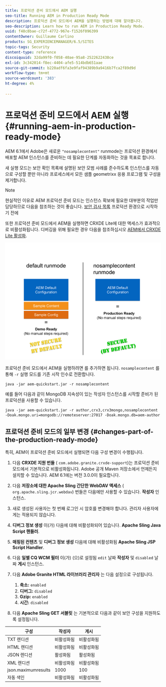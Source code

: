 ```yaml
---
title: 프로덕션 준비 모드에서 AEM 실행
seo-title: Running AEM in Production Ready Mode
description: 프로덕션 준비 모드에서 AEM을 실행하는 방법에 대해 알아봅니다.
seo-description: Learn how to run AEM in Production Ready Mode.
uuid: f48c8bae-c72f-4772-967e-f1526f096399
contentOwner: Guillaume Carlino
products: SG_EXPERIENCEMANAGER/6.5/SITES
topic-tags: Security
content-type: reference
discoiquuid: 32da99f0-f058-40ae-95a8-2522622438ce
exl-id: 3c342014-f8ec-4404-afe5-514bdb651aae
source-git-commit: b220adf6fa3e9faf94389b9a9416b7fca2f89d9d
workflow-type: tm+mt
source-wordcount: '383'
ht-degree: 4%

---
```


# 프로덕션 준비 모드에서 AEM 실행{#running-aem-in-production-ready-mode}

AEM 6.1에서 Adobe은 새로운 `"nosamplecontent"` runmode는 프로덕션 환경에서 배포할 AEM 인스턴스를 준비하는 데 필요한 단계를 자동화하는 것을 목표로 합니다.

새 실행 모드는 보안 확인 목록에 설명된 보안 모범 사례를 준수하도록 인스턴스를 자동으로 구성할 뿐만 아니라 프로세스에서 모든 샘플 geometrixx 응용 프로그램 및 구성을 제거합니다.

>[!NOTE]
>
>현실적인 이유로 AEM 프로덕션 준비 모드는 인스턴스 확보에 필요한 대부분의 작업만 담당하므로 다음을 참조하는 것이 좋습니다. [보안 검사 목록](/help/sites-administering/security-checklist.md) 프로덕션 환경으로 시작하기 전에
>
>또한 프로덕션 준비 모드에서 AEM을 실행하면 CRXDE Lite에 대한 액세스가 효과적으로 비활성화됩니다. 디버깅을 위해 필요한 경우 다음을 참조하십시오 [AEM에서 CRXDE Lite 활성화](/help/sites-administering/enabling-crxde-lite.md).

![chlimage_1-83](assets/chlimage_1-83a.png)

프로덕션 준비 모드에서 AEM을 실행하려면 를 추가하면 됩니다. `nosamplecontent` 를 통해 `-r` 실행 모드를 기존 시작 인수로 전환합니다.

```shell
java -jar aem-quickstart.jar -r nosamplecontent
```

예를 들어 다음과 같이 MongoDB 지속성이 있는 작성자 인스턴스를 시작할 준비가 된 프로덕션을 사용할 수 있습니다.

```shell
java -jar aem-quickstart.jar -r author,crx3,crx3mongo,nosamplecontent -Doak.mongo.uri=mongodb://remoteserver:27017 -Doak.mongo.db=aem-author
```

## 프로덕션 준비 모드의 일부 변경 {#changes-part-of-the-production-ready-mode}

특히, AEM이 프로덕션 준비 모드에서 실행되면 다음 구성 변경이 수행됩니다.

1. 다음 **CRXDE 지원 번들** ( `com.adobe.granite.crxde-support`)는 프로덕션 준비 모드에서 기본적으로 비활성화됩니다. Adobe 공개 Maven 저장소에서 언제든지 설치할 수 있습니다. AEM 6.1에는 버전 3.0.0이 필요합니다.

1. 다음 **저장소에 대한 Apache Sling 간단한 WebDAV 액세스** ( `org.apache.sling.jcr.webdav`) 번들은 다음에만 사용할 수 있습니다. **작성자** 인스턴스.

1. 새로 생성된 사용자는 첫 번째 로그인 시 암호를 변경해야 합니다. 관리자 사용자에게는 적용되지 않습니다.
1. **디버그 정보 생성** 이(가) 다음에 대해 비활성화되어 있습니다. **Apache Sling Java Script 핸들러**.

1. **매핑된 컨텐츠** 및 **디버그 정보 생성** 다음에 대해 비활성화됨 **Apache Sling JSP Script Handler**.

1. 다음 **일별 CQ WCM 필터** 이(가) (으)로 설정됨 `edit` 날짜 **작성자** 및 `disabled` 날짜 **게시** 인스턴스.

1. 다음 **Adobe Granite HTML 라이브러리 관리자** 는 다음 설정으로 구성됩니다.

   1. **축소:** `enabled`
   1. **디버그:** `disabled`
   1. **Gzip:** `enabled`
   1. **시간:** `disabled`

1. 다음 **Apache Sling GET 서블릿** 는 기본적으로 다음과 같이 보안 구성을 지원하도록 설정됩니다.

| **구성** | **작성자** | **게시** |
|---|---|---|
| TXT 렌디션 | 비활성화됨 | 비활성화됨 |
| HTML 렌디션 | 비활성화됨 | 비활성화됨 |
| JSON 렌디션 | 활성화됨 | 활성화됨 |
| XML 렌디션 | 비활성화됨 | 비활성화됨 |
| json.maximumresults | 1000 | 100 |
| 자동 색인 | 비활성화됨 | 비활성화됨 |
